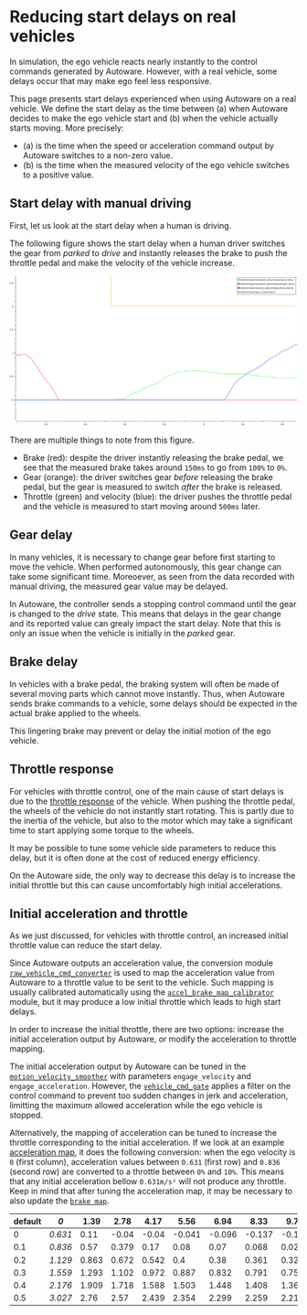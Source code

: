 # Reducing start delays on real vehicles

In simulation, the ego vehicle reacts nearly instantly to the control commands generated by Autoware.
However, with a real vehicle, some delays occur that may make ego feel less responsive.

This page presents start delays experienced when using Autoware on a real vehicle.
We define the start delay as the time between
(a) when Autoware decides to make the ego vehicle start and
(b) when the vehicle actually starts moving.
More precisely:

- (a) is the time when the speed or acceleration command output by Autoware switches to a non-zero value.
- (b) is the time when the measured velocity of the ego vehicle switches to a positive value.

## Start delay with manual driving

First, let us look at the start delay when a human is driving.

The following figure shows the start delay when a human driver switches the gear
from _parked_ to _drive_ and instantly releases the brake to push the throttle pedal and make the velocity of the vehicle increase.

![Manual driving delays](./images/start-delays/manual_driving.png)

There are multiple things to note from this figure.

- Brake (red): despite the driver instantly releasing the brake pedal,
  we see that the measured brake takes around `150ms` to go from `100%` to `0%`.
- Gear (orange): the driver switches gear _before_ releasing the brake pedal, but the gear is measured to switch _after_
  the brake is released.
- Throttle (green) and velocity (blue): the driver pushes the throttle pedal and the vehicle is measured to start moving around `500ms` later.

## Gear delay

In many vehicles, it is necessary to change gear before first starting to move the vehicle.
When performed autonomously, this gear change can take some significant time.
Moreoever, as seen from the data recorded with manual driving, the measured gear value may be delayed.

In Autoware, the controller sends a stopping control command until the gear is changed to the _drive_ state.
This means that delays in the gear change and its reported value can grealy impact the start delay.
Note that this is only an issue when the vehicle is initially in the _parked_ gear.

## Brake delay

In vehicles with a brake pedal,
the braking system will often be made of several moving parts which cannot move instantly.
Thus, when Autoware sends brake commands to a vehicle,
some delays should be expected in the actual brake applied to the wheels.

This lingering brake may prevent or delay the initial motion of the ego vehicle.

## Throttle response

For vehicles with throttle control,
one of the main cause of start delays is due to the
[throttle response](https://en.wikipedia.org/wiki/Throttle_response) of the vehicle.
When pushing the throttle pedal, the wheels of the vehicle do not instantly start rotating.
This is partly due to the inertia of the vehicle,
but also to the motor which may take a significant time to start applying
some torque to the wheels.

It may be possible to tune some vehicle side parameters to reduce this delay,
but it is often done at the cost of reduced energy efficiency.

On the Autoware side, the only way to decrease this delay is to increase the initial throttle
but this can cause uncomfortably high initial accelerations.

## Initial acceleration and throttle

As we just discussed, for vehicles with throttle control, an increased initial throttle value can reduce the start delay.

Since Autoware outputs an acceleration value, the conversion module
[`raw_vehicle_cmd_converter`](https://autowarefoundation.github.io/autoware.universe/main/vehicle/raw_vehicle_cmd_converter/)
is used to map the acceleration value from Autoware to a throttle value to be sent to the vehicle.
Such mapping is usually calibrated automatically using the
[`accel_brake_map_calibrator`](https://autowarefoundation.github.io/autoware.universe/main/vehicle/accel_brake_map_calibrator/accel_brake_map_calibrator/) module,
but it may produce a low initial throttle which leads to high start delays.

In order to increase the initial throttle, there are two options:
increase the initial acceleration output by Autoware,
or modify the acceleration to throttle mapping.

The initial acceleration output by Autoware can be tuned in the
[`motion_velocity_smoother`](https://autowarefoundation.github.io/autoware.universe/main/planning/motion_velocity_smoother/)
with parameters `engage_velocity` and `engage_acceleration`.
However, the [`vehicle_cmd_gate`](https://autowarefoundation.github.io/autoware.universe/main/control/vehicle_cmd_gate/)
applies a filter on the control command to prevent too sudden changes in jerk and acceleration,
limitting the maximum allowed acceleration while the ego vehicle is stopped.

Alternatively, the mapping of acceleration can be tuned to increase the throttle corresponding to the initial acceleration.
If we look at an example
[acceleration map](https://github.com/tier4/autoware_individual_params/blob/main/individual_params/config/default/pacmod/accel_map.csv),
it does the following conversion:
when the ego velocity is `0` (first column), acceleration values between `0.631` (first row) and `0.836` (second row)
are converted to a throttle between `0%` and `10%`.
This means that any initial acceleration bellow `0.631m/s²` will not produce any throttle.
Keep in mind that after tuning the acceleration map,
it may be necessary to also update the
[`brake map`](https://github.com/tier4/autoware_individual_params/blob/main/individual_params/config/default/pacmod/brake_map.csv).

| default | _0_     | 1.39  | 2.78  | 4.17  | 5.56   | 6.94   | 8.33   | 9.72   | 11.11  | 12.5   | 13.89  |
| ------- | ------- | ----- | ----- | ----- | ------ | ------ | ------ | ------ | ------ | ------ | ------ |
| 0       | _0.631_ | 0.11  | -0.04 | -0.04 | -0.041 | -0.096 | -0.137 | -0.178 | -0.234 | -0.322 | -0.456 |
| 0.1     | _0.836_ | 0.57  | 0.379 | 0.17  | 0.08   | 0.07   | 0.068  | 0.027  | -0.03  | -0.117 | -0.251 |
| 0.2     | _1.129_ | 0.863 | 0.672 | 0.542 | 0.4    | 0.38   | 0.361  | 0.32   | 0.263  | 0.176  | 0.042  |
| 0.3     | _1.559_ | 1.293 | 1.102 | 0.972 | 0.887  | 0.832  | 0.791  | 0.75   | 0.694  | 0.606  | 0.472  |
| 0.4     | _2.176_ | 1.909 | 1.718 | 1.588 | 1.503  | 1.448  | 1.408  | 1.367  | 1.31   | 1.222  | 1.089  |
| 0.5     | _3.027_ | 2.76  | 2.57  | 2.439 | 2.354  | 2.299  | 2.259  | 2.218  | 2.161  | 2.074  | 1.94   |
